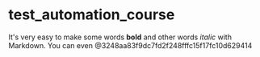 # test_automation_course
It's very easy to make some words **bold** and other words *italic* with Markdown. You can even @3248aa83f9dc7fd2f248fffc15f17fc10d629414
